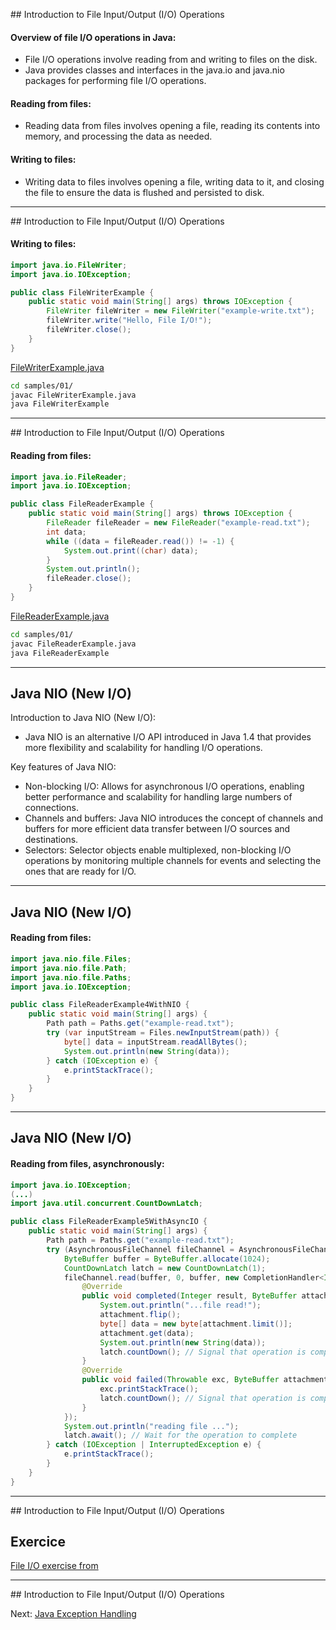 ## Introduction to File Input/Output (I/O) Operations

#### Overview of file I/O operations in Java:

- File I/O operations involve reading from and writing to files on the disk.
- Java provides classes and interfaces in the java.io and java.nio packages for performing file I/O operations.

#### Reading from files:

- Reading data from files involves opening a file, reading its contents into memory, and processing the data as needed.

#### Writing to files:

- Writing data to files involves opening a file, writing data to it, and closing the file to ensure the data is flushed and persisted to disk.

---

## Introduction to File Input/Output (I/O) Operations

#### Writing to files:

```java
import java.io.FileWriter;
import java.io.IOException;

public class FileWriterExample {
    public static void main(String[] args) throws IOException {
        FileWriter fileWriter = new FileWriter("example-write.txt");
        fileWriter.write("Hello, File I/O!");
        fileWriter.close();
    }
}
```

[FileWriterExample.java](/samples/03/FileWriterExample.java)

```bash
cd samples/01/
javac FileWriterExample.java
java FileWriterExample
```

---

## Introduction to File Input/Output (I/O) Operations

#### Reading from files:

```java
import java.io.FileReader;
import java.io.IOException;

public class FileReaderExample {
    public static void main(String[] args) throws IOException {
        FileReader fileReader = new FileReader("example-read.txt");
        int data;
        while ((data = fileReader.read()) != -1) {
            System.out.print((char) data);
        }
        System.out.println();
        fileReader.close();
    }
}
```

[FileReaderExample.java](/samples/03/FileReaderExample.java)

```bash
cd samples/01/
javac FileReaderExample.java
java FileReaderExample
```

---

## Java NIO (New I/O)

Introduction to Java NIO (New I/O):

- Java NIO is an alternative I/O API introduced in Java 1.4 that provides more flexibility and scalability for handling I/O operations.

Key features of Java NIO:

- Non-blocking I/O: Allows for asynchronous I/O operations, enabling better performance and scalability for handling large numbers of connections.
- Channels and buffers: Java NIO introduces the concept of channels and buffers for more efficient data transfer between I/O sources and destinations.
- Selectors: Selector objects enable multiplexed, non-blocking I/O operations by monitoring multiple channels for events and selecting the ones that are ready for I/O.

---

## Java NIO (New I/O)

#### Reading from files:

```java
import java.nio.file.Files;
import java.nio.file.Path;
import java.nio.file.Paths;
import java.io.IOException;

public class FileReaderExample4WithNIO {
    public static void main(String[] args) {
        Path path = Paths.get("example-read.txt");
        try (var inputStream = Files.newInputStream(path)) {
            byte[] data = inputStream.readAllBytes();
            System.out.println(new String(data));
        } catch (IOException e) {
            e.printStackTrace();
        }
    }
}
```

---

## Java NIO (New I/O)

#### Reading from files, asynchronously:

```java
import java.io.IOException;
(...)
import java.util.concurrent.CountDownLatch;

public class FileReaderExample5WithAsyncIO {
    public static void main(String[] args) {
        Path path = Paths.get("example-read.txt");
        try (AsynchronousFileChannel fileChannel = AsynchronousFileChannel.open(path, StandardOpenOption.READ)) {
            ByteBuffer buffer = ByteBuffer.allocate(1024);
            CountDownLatch latch = new CountDownLatch(1);
            fileChannel.read(buffer, 0, buffer, new CompletionHandler<Integer, ByteBuffer>() {
                @Override
                public void completed(Integer result, ByteBuffer attachment) {
                    System.out.println("...file read!");
                    attachment.flip();
                    byte[] data = new byte[attachment.limit()];
                    attachment.get(data);
                    System.out.println(new String(data));
                    latch.countDown(); // Signal that operation is complete
                }
                @Override
                public void failed(Throwable exc, ByteBuffer attachment) {
                    exc.printStackTrace();
                    latch.countDown(); // Signal that operation is complete even if failed
                }
            });
            System.out.println("reading file ...");
            latch.await(); // Wait for the operation to complete
        } catch (IOException | InterruptedException e) {
            e.printStackTrace();
        }
    }
}
```

---

## Introduction to File Input/Output (I/O) Operations

## Exercice

[File I/O exercise from](/index0.html?/exercises/05.md)

---

## Introduction to File Input/Output (I/O) Operations

Next: [Java Exception Handling](/slides/?../einfuehrung/04.md)